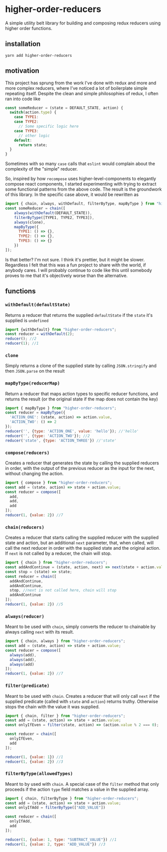 # higher-order-reducers

A simple utility belt library for building and composing redux reducers using higher order functions.

## installation

`yarn add higher-order-reducers`

## motivation

This project has sprung from the work I've done with redux and more and more complex reducers, where
I've noticed a lot of boilerplate simple repeating itself. Despite the clean and simple philosophies
of redux, I often ran into code like

```js
const someReducer = (state = DEFAULT_STATE, action) {
  switch(action.type) {
    case TYPE1:
    case TYPE2:
      // Some specific logic here
    case TYPE3:
      // other logic
    default:
      return state;
  }
}
```
Sometimes with so many `case` calls that `eslint` would complain about the complexity of the "simple"
reducer.

So, inspired by how `recompose` uses higher-level-components to elegantly compose react components,
I started experimenting with trying to extract some functional patterns from the above code. The result
is the groundwork of this library. In the specific case above, it would be rewritten as

```js
import { chain, always, withDefault, filterByType, mapByType } from "higher-order-reducers";
const someReducer = chain([
    always(withDefault(DEFAULT_STATE)),
    filterByType([TYPE1, TYPE2, TYPE3]),
    always(clone),
    mapByType({
      TYPE1: () => {},
      TYPE2: () => {},
      TYPE3: () => {}
    })
]);
```

Is that better? I'm not sure. I think it's prettier, but it might be slower. Regardless I felt that
this was a fun project to share with the world, if anybody cares. I will probably continue to code
like this until somebody proves to me that it's objectively worse than the alternative.

## functions

### `withDefault(defaultState)`
Returns a reducer that returns the supplied `defaultState` if the `state` it's supplied is `undefined`

```js
import {withDefault} from "higher-order-reducers";
const reducer = withDefault(2);
reducer(); //2
reducer(1); //1
```

### `clone`
Simply returns a clone of the supplied state by calling `JSON.stringify` and then `JSON.parse` on the
result

### `mapByType(reducerMap)`
Return a reducer that maps action types to specific reducer functions, and returns the result
(or the original state if the map does not contain the key)

```js
import { mapByType } from "higher-order-reducers";
const reducer = mapByType({
  'ACTION_ONE': (state, action) => action.value,
  'ACTION_TWO': () => 2
});
reducer('', {type: 'ACTION_ONE', value: 'hello'}); //'hello'
reducer('', {type: 'ACTION_TWO'}); //2
reducer('state', {type: 'ACTION_THREE'}) //'state'
```

### `compose(reducers)`
Creates a reducer that generates the state by calling the supplied reducers in order, with the output of the previous reducer as the input for the next, without changing the action.

```js
import { compose } from "higher-order-reducers";
const add = (state, action) => state + action.value;
const reducer = compose([
  add,
  add,
  add
]);
reducer(1, {value: 2}) //7
```

### `chain(reducers)`
Creates a reducer that starts calling the supplied reducer with the supplied state and action, but an additional `next` parameter, that, when called, will call the next reducer in order with the supplied state and the original action. If `next` is not called by a reducer, the chain will stop.

```js
import { chain } from "higher-order-reducers";
const addAndContinue = (state, action, next) => next(state + action.value);
const stop = (state) => state;
const reducer = chain([
  addAndContinue,
  addAndContinue,
  stop, //next is not called here, chain will stop
  addAndContinue
]);
reducer(1, {value: 2}) //5
```

### `always(reducer)`
Meant to be used with `chain`, simply converts the reducer to chainable by always calling `next` with its result.

```js
import { chain, always } from "higher-order-reducers";
const add = (state, action) => state + action.value;
const reducer = compose([
  always(add),
  always(add),
  always(add)
]);
reducer(1, {value: 2}) //7
```

### `filter(predicate)`
Meant to be used with `chain`. Creates a reducer that will only call `next` if the supplied predicate (called with `state` and `action`) returns truthy. Otherwise stops the chain with the value it was supplied.

```js
import { chain, filter } from "higher-order-reducers";
const add = (state, action) => state + action.value;
const onlyIfEven = filter(state, action) => (action.value % 2 === 0);

const reducer = chain([
  onlyIfEven,
  add
]);

reducer(1, {value: 1}) //1
reducer(1, {value: 2}) //3
```

### `filterByType(allowedTypes)`
Meant to by used with `chain`. A special case of the `filter` method that only proceeds if the action `type` field matches a value in the supplied array.

```js
import { chain, filterByType } from "higher-order-reducers";
const add = (state, action) => state + action.value;
const onlyIfAdd = filterByType(["ADD_VALUE"])

const reducer = chain([
  onlyIfAdd,
  add
]);

reducer(1, {value: 1, type: "SUBTRACT_VALUE"}) //1
reducer(1, {value: 2, type: "ADD_VALUE"}) //3
